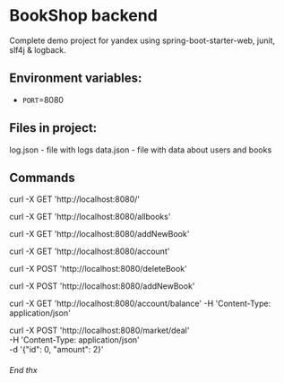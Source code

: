 # BookShop backend

Complete demo project for yandex using spring-boot-starter-web, junit, slf4j & logback.

## Environment variables:

- `PORT`=8080

## Files in project:

log.json - file with logs
data.json - file with data about users and books

## Commands

curl -X GET 'http://localhost:8080/'

curl -X GET 'http://localhost:8080/allbooks'

curl -X GET 'http://localhost:8080/addNewBook' 

curl -X GET 'http://localhost:8080/account' 

curl -X POST 'http://localhost:8080/deleteBook' 

curl -X POST 'http://localhost:8080/addNewBook' 

curl -X GET 'http://localhost:8080/account/balance' -H 'Content-Type: application/json'

curl -X POST 'http://localhost:8080/market/deal' \
-H 'Content-Type: application/json' \
-d '{"id": 0, "amount": 2}'

###### End thx
